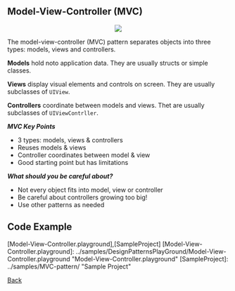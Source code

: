 ##  Model-View-Controller (MVC)

<p align="center">
  <image src="images/mvc.png"></image>
</p>



The model-view-controller (MVC) pattern separates objects into three types: models, views and controllers.

<b>Models</b> hold noto application data. They are usually structs or simple classes.

<b>Views</b> display visual elements and controls on screen. They are usually subclasses of `UIView`.

**Controllers**  coordinate between models and views. Thet are usually subclasses of `UIViewContrller`.

***MVC Key Points***

- 3 types: models, views & controllers
- Reuses models & views
- Controller coordinates between model & view
- Good starting point but has limitations

***What should you be careful about?***

- Not every object fits into model, view or controller
- Be careful about controllers growing too big!
- Use other patterns as needed

## Code Example
[Model-View-Controller.playground],[SampleProject]
[Model-View-Controller.playground]: ../samples/DesignPatternsPlayGround/Model-View-Controller.playground "Model-View-Controller.playground"
[SampleProject]: ../samples/MVC-pattern/ "Sample Project"






[Back]

[Back]: ../README.md "Back"

